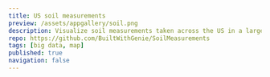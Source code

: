 ```yaml
---
title: US soil measurements
preview: /assets/appgallery/soil.png
description: Visualize soil measurements taken across the US in a large 2GB dataset.
repo: https://github.com/BuiltWithGenie/SoilMeasurements
tags: [big data, map]
published: true
navigation: false
---
```

